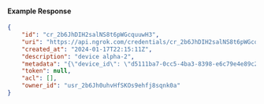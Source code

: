 <!-- Code generated for API Clients. DO NOT EDIT. -->

#### Example Response

```json
{
	"id": "cr_2b6JhDIH2salNS8t6pWGcquuwH3",
	"uri": "https://api.ngrok.com/credentials/cr_2b6JhDIH2salNS8t6pWGcquuwH3",
	"created_at": "2024-01-17T22:15:11Z",
	"description": "device alpha-2",
	"metadata": "{\"device_id\": \"d5111ba7-0cc5-4ba3-8398-e6c79e4e89c2\"}",
	"token": null,
	"acl": [],
	"owner_id": "usr_2b6Jh0uhvHfSKOs9ehfj8sqnk0a"
}
```
